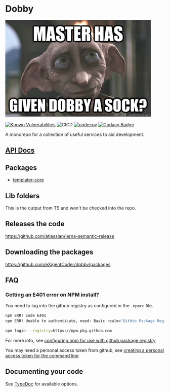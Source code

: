 # Dobby

![Dobby](https://raw.githubusercontent.com/eXigentCoder/dobby/master/dobby-sock.jpg)

[![Known Vulnerabilities](https://snyk.io/test/github/eXigentCoder/dobby/badge.svg?targetFile=package.json)](https://snyk.io/test/github/eXigentCoder/dobby?targetFile=package.json)
![CICD](https://github.com/eXigentCoder/dobby/workflows/Continuous%20Integration%20And%20Deployment/badge.svg)
[![codecov](https://codecov.io/gh/eXigentCoder/dobby/branch/master/graph/badge.svg)](https://codecov.io/gh/eXigentCoder/dobby)
[![Codacy Badge](https://api.codacy.com/project/badge/Grade/1ba5c5f7f65c4b17bb11afaa524ce2f9)](https://www.codacy.com/manual/potz666/dobby?utm_source=github.com&utm_medium=referral&utm_content=eXigentCoder/dobby&utm_campaign=Badge_Grade)

A monorepo for a collection of useful services to aid development.

## [API Docs](https://eXigentCoder.github.io/dobby)

## Packages

-   [templater-core](packages/templater-core/package/README.md)

## Lib folders

This is the output from TS and won't be checked into the repo.

## Releases the code

<https://github.com/atlassian/lerna-semantic-release>

## Downloading the packages

<https://github.com/eXigentCoder/dobby/packages>

## FAQ

### Getting an E401 error on NPM install?

You need to log into the github registry as configured in the `.npmrc` file.

```bash
npm ERR! code E401
npm ERR! Unable to authenticate, need: Basic realm="GitHub Package Registry"
```

```bash
npm login --registry=https://npm.pkg.github.com
```

For more info, see [configuring npm for use with github package registry](https://help.github.com/en/github/managing-packages-with-github-package-registry/configuring-npm-for-use-with-github-package-registry)

You may need a personal access token from github, see [creating a personal access token for the command line](https://help.github.com/en/github/authenticating-to-github/creating-a-personal-access-token-for-the-command-line)

## Documenting your code

See [TypeDoc](https://typedoc.org/guides/doccomments/) for available options.
